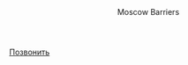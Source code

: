 <!-- BEGIN (write your solution here) -->
<html lang="ru">
<head>
  
</head>
<body>

<header>Moscow Barriers</header>

<script src="//perezvonok.ru/s.php?u=5778&s=6358" charset="UTF-8"  async="async"></script>
<link type="text/css" href="https://perezvonok.ru/css/main.css" rel="stylesheet">

<a href="#" onclick="magicc();return false">Позвонить</a>


</body>
</html>
<!-- END -->


